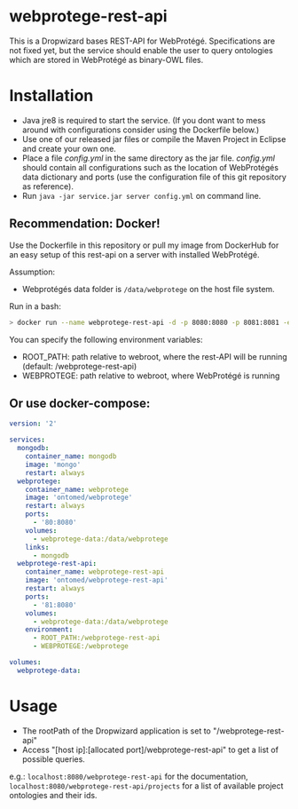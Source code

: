 # webprotege-rest-api

This is a Dropwizard bases REST-API for WebProtégé. Specifications are not fixed yet, but the service should enable the user to query ontologies which are stored in WebProtégé as binary-OWL files.

# Installation

* Java jre8 is required to start the service. (If you dont want to mess around with configurations consider using the Dockerfile below.)
* Use one of our released jar files or compile the Maven Project in Eclipse and create your own one.
* Place a file *config.yml* in the same directory as the jar file. *config.yml* should contain all configurations such as the location of WebProtégés data dictionary and ports (use the configuration file of this git repository as reference).
* Run `java -jar service.jar server config.yml` on command line.

## Recommendation: Docker!
Use the Dockerfile in this repository or pull my image from DockerHub for an easy setup of this rest-api on a server with installed WebProtégé.

Assumption:
* Webprotégés data folder is `/data/webprotege` on the host file system.

Run in a bash:
```bash
> docker run --name webprotege-rest-api -d -p 8080:8080 -p 8081:8081 -e ROOT_PATH="/webprotege-rest-api" -e WEBPROTEGE="/webprotege" -v /data/webprotege:/data/webprotege ontomed/webprotege-rest-api
```

You can specify the following environment variables:
* ROOT_PATH: path relative to webroot, where the rest-API will be running (default: /webprotege-rest-api)
* WEBPROTEGE: path relative to webroot, where WebProtégé is running

## Or use docker-compose:
```yml
version: '2'

services:
  mongodb:
    container_name: mongodb
    image: 'mongo'
    restart: always
  webprotege:
    container_name: webprotege
    image: 'ontomed/webprotege'
    restart: always
    ports:
      - '80:8080'
    volumes:
      - webprotege-data:/data/webprotege
    links:
      - mongodb
  webprotege-rest-api:
    container_name: webprotege-rest-api
    image: 'ontomed/webprotege-rest-api'
    restart: always
    ports:
      - '81:8080'
    volumes:
      - webprotege-data:/data/webprotege
    environment:
      - ROOT_PATH:/webprotege-rest-api
      - WEBPROTEGE:/webprotege

volumes:
  webprotege-data:
```

# Usage

* The rootPath of the Dropwizard application is set to "/webprotege-rest-api"
* Access "[host ip]:[allocated port]/webprotege-rest-api" to get a list of possible queries.

e.g.: `localhost:8080/webprotege-rest-api` for the documentation, `localhost:8080/webprotege-rest-api/projects` for a list of available project ontologies and their ids.
